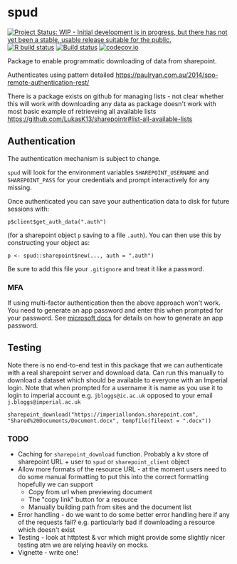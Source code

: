 # spud

<!-- badges: start -->
[![Project Status: WIP - Initial development is in progress, but there has not yet been a stable, usable release suitable for the public.](http://www.repostatus.org/badges/latest/wip.svg)](http://www.repostatus.org/#wip)
[![R build status](https://github.com/reside-ic/pointr/workflows/R-CMD-check/badge.svg)](https://github.com/reside-ic/pointr/actions)
[![Build status](https://badge.buildkite.com/2f80635022481989da55f4be29951a8f0902eedea92956761e.svg)](https://buildkite.com/mrc-ide/spud)
[![codecov.io](https://codecov.io/github/reside-ic/spud/coverage.svg?branch=master)](https://codecov.io/github/reside-ic/spud?branch=master)
<!-- badges: end -->

Package to enable programmatic downloading of data from sharepoint.

Authenticates using pattern detailed https://paulryan.com.au/2014/spo-remote-authentication-rest/

There is a package exists on github for managing lists - not clear whether this will work with downloading any data as package doesn't work with most basic example of retrieveing all available lists
https://github.com/LukasK13/sharepointr#list-all-available-lists

## Authentication

The authentication mechanism is subject to change.

`spud` will look for the environment variables `SHAREPOINT_USERNAME` and `SHAREPOINT_PASS` for your credentials and prompt interactively for any missing.

Once authenticated you can save your authentication data to disk for future sessions with:

```
p$client$get_auth_data(".auth")
```

(for a sharepoint object `p` saving to a file `.auth`).  You can then use this by constructing your object as:

```
p <- spud::sharepoint$new(..., auth = ".auth")
```

Be sure to add this file your `.gitignore` and treat it like a password.

### MFA

If using multi-factor authentication then the above approach won't work. You need to generate an app password and enter this when prompted for your password. See [microsoft docs](https://docs.microsoft.com/en-gb/azure/active-directory/user-help/multi-factor-authentication-end-user-app-passwords) for details on how to generate an app password.

## Testing

Note there is no end-to-end test in this package that we can authenticate with a real sharepoint server and download data. Can run this manually to download a dataset which should be available to everyone with an Imperial login. Note that when prompted for a username it is name as you use it to login to imperial account e.g. `jbloggs@ic.ac.uk` opposed to your email `j.bloggs@imperial.ac.uk`

```
sharepoint_download("https://imperiallondon.sharepoint.com", "Shared%20Documents/Document.docx", tempfile(fileext = ".docx"))
```

### TODO

* Caching for `sharepoint_download` function. Probably a kv store of sharepoint URL + user to `spud` or `sharepoint_client` object
* Allow more formats of the resource URL - at the moment users need to do some manual formatting to put this into the correct formatting hopefully we can support
   * Copy from url when previewing document
   * The "copy link" button for a resource
   * Manually building path from sites and the document list
* Error handling - do we want to do some better error handling here if any of the requests fail? e.g. particularly bad if downloading a resource which doesn't exist
* Testing - look at httptest & vcr which might provide some slightly nicer testing atm we are relying heavily on mocks.
* Vignette - write one!
